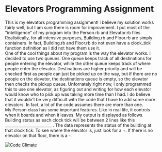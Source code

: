 # Elevators Programming Assignment
This is my elevators programming assignment! I believe my solution works fairly well, but I am sure there is room for improvement.  I put most of the "intelligence" of my program into the Person.rb and Elevator.rb files.  Realistically, for all intensive purposes, Building.rb and Floor.rb are simply containers.  In fact, Building.rb and Floor.rb do not even have a clock_tick function definition as I did not have them use it.  
One of the cool things about my program is the way the elevator works.  I decided to use two queues.  One queue keeps track of all destinations for people entering the elevator, while the other queue keeps track of where people enter the elevator.  Destinations are higher priority and will be checked first as people can just be picked up on the way, but if there are no people on the elevator, the destinations queue is empty, so the elevator then checks  the pickup queue.  Unfornately right now, I only programmed this to use one elevator, as figuring out and writing for how each elevator would know who to pick up was taking more time than I had.  I do believe that it wouldn't be very difficult with the code that I have to add some more elevators.  In fact, a lot of the code assumes there are more than one.  
My Person class has some important features.  Like in real life, it controls when it boards and when it leaves. 
My output is displayed as follows. Building status as each clock tick will be between 2 lines like this ________________________ . The data represents the status of the building at that clock tick.  To see where the elevator is, just look for a +.  If there is no elevator on that floor, there is a -.


[![Code Climate](https://codeclimate.com/github/zhogan18/elevators/badges/gpa.svg)](https://codeclimate.com/github/zhogan18/elevators)
